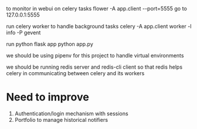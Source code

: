 to monitor in webui on celery tasks
flower -A app.client --port=5555 
go to 127.0.0.1:5555

run celery worker to handle background tasks
celery -A app.client worker -l info -P gevent

run python flask app
python app.py

we should be using pipenv for this project to handle virtual environments

we should be running redis server and redis-cli client so that redis helps celery in communicating between celery and its workers


# Need to improve
1) Authentication/login mechanism with sessions
2) Portfolio to manage historical notifiers